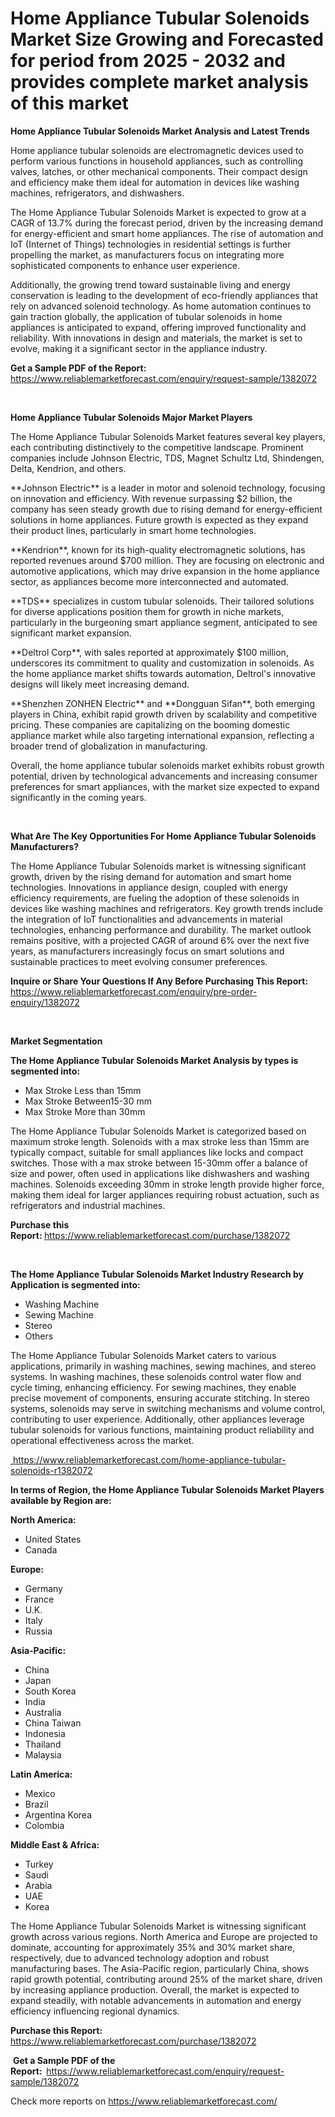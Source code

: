 <p><h1>Home Appliance Tubular Solenoids Market Size Growing and Forecasted for period from 2025 - 2032 and provides complete market analysis of this market</h1></p><p><strong>Home Appliance Tubular Solenoids Market Analysis and Latest Trends</strong></p>
<p><p>Home appliance tubular solenoids are electromagnetic devices used to perform various functions in household appliances, such as controlling valves, latches, or other mechanical components. Their compact design and efficiency make them ideal for automation in devices like washing machines, refrigerators, and dishwashers. </p><p>The Home Appliance Tubular Solenoids Market is expected to grow at a CAGR of 13.7% during the forecast period, driven by the increasing demand for energy-efficient and smart home appliances. The rise of automation and IoT (Internet of Things) technologies in residential settings is further propelling the market, as manufacturers focus on integrating more sophisticated components to enhance user experience. </p><p>Additionally, the growing trend toward sustainable living and energy conservation is leading to the development of eco-friendly appliances that rely on advanced solenoid technology. As home automation continues to gain traction globally, the application of tubular solenoids in home appliances is anticipated to expand, offering improved functionality and reliability. With innovations in design and materials, the market is set to evolve, making it a significant sector in the appliance industry.</p></p>
<p><strong>Get a Sample PDF of the Report:&nbsp;</strong> <a href="https://www.reliablemarketforecast.com/enquiry/request-sample/1382072?utm_campaign=2583&utm_medium=2&utm_source=Github&utm_content=ia&utm_term=24022025&utm_id=home-appliance-tubular-solenoids">https://www.reliablemarketforecast.com/enquiry/request-sample/1382072</a></p>
<p>&nbsp;</p>
<p><strong>Home Appliance Tubular Solenoids Major Market Players</strong></p>
<p><p>The Home Appliance Tubular Solenoids Market features several key players, each contributing distinctively to the competitive landscape. Prominent companies include Johnson Electric, TDS, Magnet Schultz Ltd, Shindengen, Delta, Kendrion, and others. </p><p>**Johnson Electric** is a leader in motor and solenoid technology, focusing on innovation and efficiency. With revenue surpassing $2 billion, the company has seen steady growth due to rising demand for energy-efficient solutions in home appliances. Future growth is expected as they expand their product lines, particularly in smart home technologies.</p><p>**Kendrion**, known for its high-quality electromagnetic solutions, has reported revenues around $700 million. They are focusing on electronic and automotive applications, which may drive expansion in the home appliance sector, as appliances become more interconnected and automated.</p><p>**TDS** specializes in custom tubular solenoids. Their tailored solutions for diverse applications position them for growth in niche markets, particularly in the burgeoning smart appliance segment, anticipated to see significant market expansion.</p><p>**Deltrol Corp**, with sales reported at approximately $100 million, underscores its commitment to quality and customization in solenoids. As the home appliance market shifts towards automation, Deltrol's innovative designs will likely meet increasing demand.</p><p>**Shenzhen ZONHEN Electric** and **Dongguan Sifan**, both emerging players in China, exhibit rapid growth driven by scalability and competitive pricing. These companies are capitalizing on the booming domestic appliance market while also targeting international expansion, reflecting a broader trend of globalization in manufacturing.</p><p>Overall, the home appliance tubular solenoids market exhibits robust growth potential, driven by technological advancements and increasing consumer preferences for smart appliances, with the market size expected to expand significantly in the coming years.</p></p>
<p>&nbsp;</p>
<p><strong>What Are The Key Opportunities For Home Appliance Tubular Solenoids Manufacturers?</strong></p>
<p><p>The Home Appliance Tubular Solenoids market is witnessing significant growth, driven by the rising demand for automation and smart home technologies. Innovations in appliance design, coupled with energy efficiency requirements, are fueling the adoption of these solenoids in devices like washing machines and refrigerators. Key growth trends include the integration of IoT functionalities and advancements in material technologies, enhancing performance and durability. The market outlook remains positive, with a projected CAGR of around 6% over the next five years, as manufacturers increasingly focus on smart solutions and sustainable practices to meet evolving consumer preferences.</p></p>
<p><strong>Inquire or Share Your Questions If Any Before Purchasing This Report:</strong> <a href="https://www.reliablemarketforecast.com/enquiry/pre-order-enquiry/1382072?utm_campaign=2583&utm_medium=2&utm_source=Github&utm_content=ia&utm_term=24022025&utm_id=home-appliance-tubular-solenoids">https://www.reliablemarketforecast.com/enquiry/pre-order-enquiry/1382072</a></p>
<p>&nbsp;</p>
<p><strong>Market Segmentation</strong></p>
<p><strong>The Home Appliance Tubular Solenoids Market Analysis by types is segmented into:</strong></p>
<p><ul><li>Max Stroke Less than 15mm</li><li>Max Stroke Between15-30 mm</li><li>Max Stroke More than 30mm</li></ul></p>
<p><p>The Home Appliance Tubular Solenoids Market is categorized based on maximum stroke length. Solenoids with a max stroke less than 15mm are typically compact, suitable for small appliances like locks and compact switches. Those with a max stroke between 15-30mm offer a balance of size and power, often used in applications like dishwashers and washing machines. Solenoids exceeding 30mm in stroke length provide higher force, making them ideal for larger appliances requiring robust actuation, such as refrigerators and industrial machines.</p></p>
<p><strong>Purchase this Report:&nbsp;</strong><a href="https://www.reliablemarketforecast.com/purchase/1382072?utm_campaign=2583&utm_medium=2&utm_source=Github&utm_content=ia&utm_term=24022025&utm_id=home-appliance-tubular-solenoids">https://www.reliablemarketforecast.com/purchase/1382072</a></p>
<p>&nbsp;</p>
<p><strong>The Home Appliance Tubular Solenoids Market Industry Research by Application is segmented into:</strong></p>
<p><ul><li>Washing Machine</li><li>Sewing Machine</li><li>Stereo</li><li>Others</li></ul></p>
<p><p>The Home Appliance Tubular Solenoids Market caters to various applications, primarily in washing machines, sewing machines, and stereo systems. In washing machines, these solenoids control water flow and cycle timing, enhancing efficiency. For sewing machines, they enable precise movement of components, ensuring accurate stitching. In stereo systems, solenoids may serve in switching mechanisms and volume control, contributing to user experience. Additionally, other appliances leverage tubular solenoids for various functions, maintaining product reliability and operational effectiveness across the market.</p></p>
<p><a href="https://www.reliablemarketforecast.com/home-appliance-tubular-solenoids-r1382072?utm_campaign=2583&utm_medium=2&utm_source=Github&utm_content=ia&utm_term=24022025&utm_id=home-appliance-tubular-solenoids">&nbsp;https://www.reliablemarketforecast.com/home-appliance-tubular-solenoids-r1382072</a></p>
<p><strong>In terms of Region, the Home Appliance Tubular Solenoids Market Players available by Region are:</strong></p>
<p>
    <p> <strong> North America: </strong>
        <ul>
            <li>United States</li>
            <li>Canada</li>
        </ul>
        </p> 
    <p> <strong> Europe: </strong>
        <ul>
            <li>Germany</li>
            <li>France</li>
            <li>U.K.</li>
            <li>Italy</li>
            <li>Russia</li>
        </ul>
        </p> 
    <p> <strong> Asia-Pacific: </strong>
        <ul>
            <li>China</li>
            <li>Japan</li>
            <li>South Korea</li>
            <li>India</li>
            <li>Australia</li>
            <li>China Taiwan</li>
            <li>Indonesia</li>
            <li>Thailand</li>
            <li>Malaysia</li>
        </ul>
        </p> 
    <p> <strong> Latin America: </strong>
        <ul>
            <li>Mexico</li>
            <li>Brazil</li>
            <li>Argentina Korea</li>
            <li>Colombia</li>
        </ul>
        </p> 
    <p> <strong> Middle East & Africa: </strong>
        <ul>
            <li>Turkey</li>
            <li>Saudi</li>
            <li>Arabia</li>
            <li>UAE</li>
            <li>Korea</li>
        </ul>
    </p>
    </p>
<p><p>The Home Appliance Tubular Solenoids Market is witnessing significant growth across various regions. North America and Europe are projected to dominate, accounting for approximately 35% and 30% market share, respectively, due to advanced technology adoption and robust manufacturing bases. The Asia-Pacific region, particularly China, shows rapid growth potential, contributing around 25% of the market share, driven by increasing appliance production. Overall, the market is expected to expand steadily, with notable advancements in automation and energy efficiency influencing regional dynamics.</p></p>
<p><strong>Purchase this Report: </strong><a href="https://www.reliablemarketforecast.com/purchase/1382072?utm_campaign=2583&utm_medium=2&utm_source=Github&utm_content=ia&utm_term=24022025&utm_id=home-appliance-tubular-solenoids">https://www.reliablemarketforecast.com/purchase/1382072</a></p>
<p>&nbsp;<strong>Get a Sample PDF of the Report:&nbsp;&nbsp;</strong><a href="https://www.reliablemarketforecast.com/enquiry/request-sample/1382072?utm_campaign=2583&utm_medium=2&utm_source=Github&utm_content=ia&utm_term=24022025&utm_id=home-appliance-tubular-solenoids">https://www.reliablemarketforecast.com/enquiry/request-sample/1382072</a></p>
<p><strong></strong></p>
<p>Check more reports on <a href="https://www.reliablemarketforecast.com/?utm_campaign=2583&utm_medium=2&utm_source=Github&utm_content=ia&utm_term=24022025&utm_id=home-appliance-tubular-solenoids">https://www.reliablemarketforecast.com/</a></p>